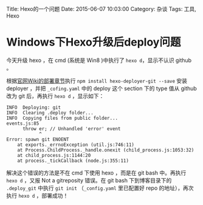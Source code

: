 Title: Hexo的一个问题
Date: 2015-06-07 10:03:00
Category: 杂谈
Tags: 工具, Hexo


# Windows下Hexo升级后deploy问题

今天升级 hexo ，在 cmd (系统是 Win8 )中执行了 `hexo d`，显示不认识 github 。

<!-- PELICAN_END_SUMMARY -->

根据[官网Wiki的部署章节](http://hexo.io/zh-cn/docs/deployment.html)执行 `npm install hexo-deployer-git --save` 安装 deployer ，并把 `_cofing.yaml` 中的 deploy 这个 section 下的 type 值从 github 改为 git 后，再执行 `hexo d` ，显示如下：

```
INFO  Deploying: git
INFO  Clearing .deploy folder...
INFO  Copying files from public folder...
events.js:85
      throw er; // Unhandled 'error' event
            ^
Error: spawn git ENOENT
    at exports._errnoException (util.js:746:11)
    at Process.ChildProcess._handle.onexit (child_process.js:1053:32)
    at child_process.js:1144:20
    at process._tickCallback (node.js:355:11)
```

解决这个错误的方法是不在 cmd 下使用 hexo ，而是在 git bash 中。再执行 `hexo d` ，又报 Not a gitreposity 错误。在 git bash 下到博客目录下的 `.deploy_git` 中执行 `git init` （`_config.yaml` 里已配置好 repo 的地址），再次执行 `hexo d` ，部署成功！
